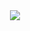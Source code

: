 <div align="center">
  <img src="https://i.imgur.com/8BgVXcY.png"](https://github.com/BLO0DYSTREAM/BLO0DYSTREAM/blob/main/ezgif.com-video-to-gif-converter.gif?raw=true>
</div>
